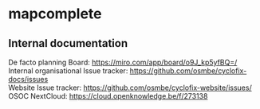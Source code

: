 # mapcomplete

## Internal documentation

De facto planning Board: https://miro.com/app/board/o9J_kp5yfBQ=/  
Internal organisational Issue tracker: https://github.com/osmbe/cyclofix-docs/issues  
Website Issue tracker: https://github.com/osmbe/cyclofix-website/issues/  
OSOC NextCloud: https://cloud.openknowledge.be/f/273138  
